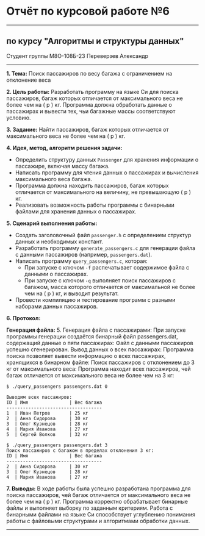 # Отчёт по курсовой работе №6

---

## по курсу "Алгоритмы и структуры данных"


Студент группы М8О-108Б-23 Переверзев Александр

---

**1. Тема:** Поиск пассажиров по весу багажа с ограничением на отклонение веса

**2. Цель работы:** Разработать программу на языке Си для поиска пассажиров, багаж которых отличается от максимального веса не более чем на \( p \) кг. Программа должна обработать данные о пассажирах и вывести тех, чьи багажные массы соответствуют условию.

**3. Задание:** Найти пассажиров, багаж которых отличается от максимального веса не более чем на \( p \) кг.

**4. Идея, метод, алгоритм решения задачи:**
- Определить структуру данных `Passenger` для хранения информации о пассажире, включая массу багажа.
- Написать программу для чтения данных о пассажирах и вычисления максимального веса багажа.
- Программа должна находить пассажиров, багаж которых отличается от максимального на величину, не превышающую \( p \) кг.
- Реализовать возможность работы программы с бинарными файлами для хранения данных о пассажирах.

**5. Сценарий выполнения работы:**
- Создать заголовочный файл `passenger.h` с определением структур данных и необходимых констант.
- Разработать программу `generate_passengers.c` для генерации файла с данными пассажиров (например, `passengers.dat`).
- Написать программу `query_passengers.c`, которая:
  - При запуске с ключом `-f` распечатывает содержимое файла с данными о пассажирах.
  - При запуске с ключом `-q` выполняет поиск пассажиров с багажом, масса которого отличается от максимальной не более чем на \( p \) кг, и выводит результат.
- Провести компиляцию и тестирование программ с разными наборами данных пассажиров.

**6. Протокол:**

**Генерация файла:**
5. Генерация файла с пассажирами:
При запуске программы генерации создаётся бинарный файл passengers.dat, содержащий данные о пяти пассажирах:
Файл с данными пассажиров успешно сгенерирован.
 Вывод данных о всех пассажирах:
Программа поиска позволяет вывести информацию о всех пассажирах, хранящихся в бинарном файле:
 Поиск пассажиров с отклонением до 3 кг от максимального веса:
Программа находит всех пассажиров, чей багаж отличается от максимального веса не более чем на 3 кг:

  ```
$ ./query_passengers passengers.dat 0

Выводим всех пассажиров:
ID | Имя               | Вес багажа
-----------------------------------
1  | Иван Петров       | 25 кг
2  | Анна Сидорова     | 30 кг
3  | Олег Кузнецов     | 28 кг
4  | Мария Иванова     | 27 кг
5  | Сергей Волков     | 32 кг

$ ./query_passengers passengers.dat 3
Поиск пассажиров с багажом в пределах отклонения 3 кг:
ID | Имя               | Вес багажа
-----------------------------------
2  | Анна Сидорова     | 30 кг
3  | Олег Кузнецов     | 28 кг
4  | Мария Иванова     | 27 кг

  ```
**7. Выводы:** В ходе работы была успешно разработана программа для поиска пассажиров, чей багаж отличается от максимального веса не более чем на \( p \) кг. Программа корректно обрабатывает бинарные файлы и выполняет выборку по заданным критериям. Работа с бинарными файлами на языке Си способствует углублению понимания работы с файловыми структурами и алгоритмами обработки данных.

---
